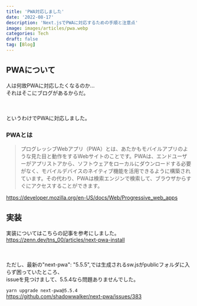 ```yaml
---
title: 'PWA対応しました'
date: '2022-08-17'
description: 'Next.jsでPWAに対応するための手順と注意点'
image: images/articles/pwa.webp
categories: Tech
draft: false
tag: [Blog]
---
```


## PWAについて
人は何故PWAに対応したくなるのか...  
それはそこにブログがあるからだ。  

　

というわけでPWAに対応しました。  

### PWAとは
> プログレッシブWebアプリ（PWA）とは、あたかもモバイルアプリのような見た目と動作をするWebサイトのことです。PWAは、エンドユーザーがアプリストアから、ソフトウェアをローカルにダウンロードする必要がなく、モバイルデバイスのネイティブ機能を活用できるように構築されています。その代わり、PWAは検索エンジンで検索して、ブラウザからすぐにアクセスすることができます。


https://developer.mozilla.org/en-US/docs/Web/Progressive_web_apps

## 実装
実装についてはこちらの記事を参考にしました。  
https://zenn.dev/tns_00/articles/next-pwa-install

　

ただし、最新の"next-pwa": "5.5.5",では生成されるsw.jsがpublicフォルダに入らず困っていたところ、  
issueを見つけまして、5.5.4なら問題ありませんでした。  

`yarn upgrade next-pwa@5.5.4`  
https://github.com/shadowwalker/next-pwa/issues/383
